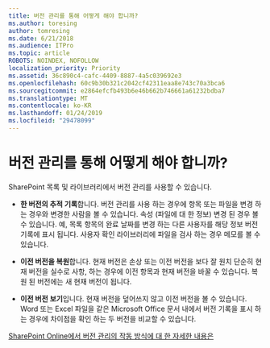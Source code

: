 ```yaml
---
title: 버전 관리를 통해 어떻게 해야 합니까?
ms.author: toresing
author: tomresing
ms.date: 6/21/2018
ms.audience: ITPro
ms.topic: article
ROBOTS: NOINDEX, NOFOLLOW
localization_priority: Priority
ms.assetid: 36c890c4-cafc-4409-8887-4a5c039692e3
ms.openlocfilehash: 60c9b30b321c2042cf42311eaa8e743c70a3bca6
ms.sourcegitcommit: e2864efcfb493b6e46b662b746661a61232bdba7
ms.translationtype: MT
ms.contentlocale: ko-KR
ms.lasthandoff: 01/24/2019
ms.locfileid: "29478099"
---
```

# <a name="what-can-i-do-with-versioning"></a>버전 관리를 통해 어떻게 해야 합니까?

SharePoint 목록 및 라이브러리에서 버전 관리를 사용할 수 있습니다.
  
- **한 버전의 추적 기록**합니다. 버전 관리를 사용 하는 경우에 항목 또는 파일을 변경 하는 경우와 변경한 사람을 볼 수 있습니다. 속성 (파일에 대 한 정보) 변경 된 경우 볼 수 있습니다. 예, 목록 항목의 완료 날짜를 변경 하는 다른 사용자를 해당 정보 버전 기록에 표시 됩니다. 사용자 확인 라이브러리에 파일을 검사 하는 경우 메모를 볼 수 있습니다. 
    
- **이전 버전을 복원**합니다. 현재 버전은 손상 또는 이전 버전을 보다 잘 원치 단순히 현재 버전을 실수로 사항, 하는 경우에 이전 항목과 현재 버전을 바꿀 수 있습니다. 복원 된 버전에는 새 현재 버전이 됩니다. 
    
- **이전 버전 보기**입니다. 현재 버전을 덮어쓰지 않고 이전 버전을 볼 수 있습니다. Word 또는 Excel 파일을 같은 Microsoft Office 문서 내에서 버전 기록을 표시 하는 경우에 차이점을 확인 하는 두 버전을 비교할 수 있습니다. 
    
[SharePoint Online에서 버전 관리의 작동 방식에 대 한 자세한 내용은](https://go.microsoft.com/fwlink/?linkid=875710)
  

